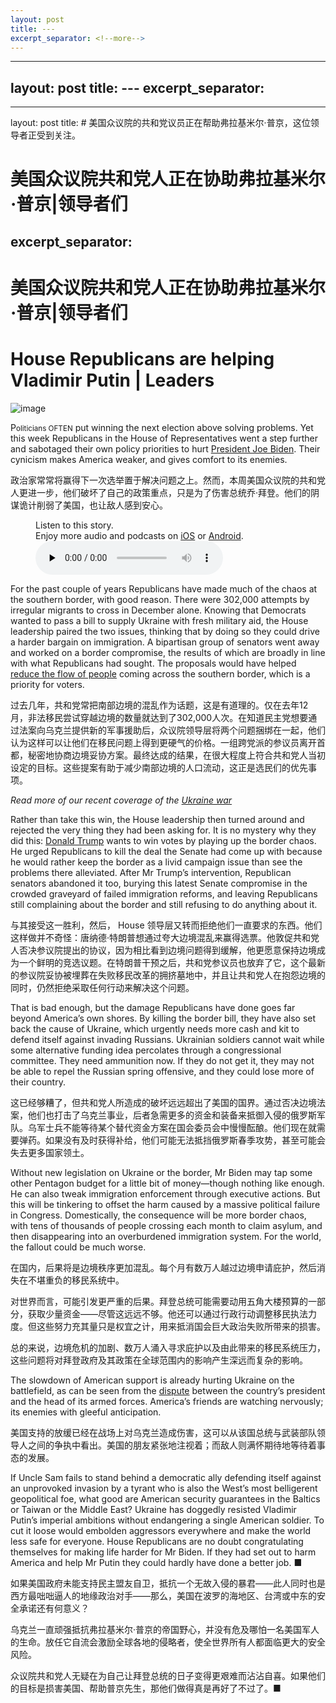 ```yaml
---
layout: post
title: ---
excerpt_separator: <!--more-->
---
```



<!--more-->

---
layout: post
title: ---
excerpt_separator: <!--more-->
---


<!--more-->

---
layout: post
title: # 美国众议院的共和党议员正在帮助弗拉基米尔·普京，这位领导者正受到关注。


# 美国众议院共和党人正在协助弗拉基米尔·普京|领导者们
excerpt_separator: <!--more-->
---


<!--more-->

# 美国众议院共和党人正在协助弗拉基米尔·普京|领导者们


# House Republicans are helping Vladimir Putin | Leaders

![image](https://images.weserv.nl/?url=www.economist.com/img/b/1280/720/90/media-assets/image/20240210_LDD003.jpg)

<div></div><p><span>P</span><small>oliticians OFTEN</small> put winning the next election above solving problems. Yet this week Republicans in the House of Representatives went a step further and sabotaged their own policy priorities to hurt <a href="https://www.economist.com/finance-and-economics/2024/01/30/bidenomics-is-an-unfinished-revolution-what-would-four-more-years-mean">President Joe Biden</a>. Their cynicism makes America weaker, and gives comfort to its enemies.</p>

政治家常常将赢得下一次选举置于解决问题之上。然而，本周美国众议院的共和党人更进一步，他们破坏了自己的政策重点，只是为了伤害总统乔·拜登。他们的阴谋诡计削弱了美国，也让敌人感到安心。


<div><figure><div><figcaption>Listen to this story.</figcaption> <span>Enjoy more audio and podcasts on<!-- --> <a href="https://www.economist.comhttps://economist-app.onelink.me/d2eC/bed1b25" id="audio-ios-cta" rel="noreferrer" target="_blank">iOS</a> <!-- -->or<!-- --> <a href="https://www.economist.comhttps://economist-app.onelink.me/d2eC/7f3c199" id="audio-android-cta" rel="noreferrer" target="_blank">Android</a>.</span></div><audio controls="" id="audio-player" preload="none" src="https://www.economist.com/media-assets/audio/007%20Leaders%20-%20America_s%20Congress-853872430f032c2b2dea3f238d458062.mp3" title="House Republicans are helping Vladimir Putin"><p>Your browser does not support the &lt;audio&gt; element.</p></audio><div><div></div></div></figure></div><p>For the past couple of years Republicans have made much of the chaos at the southern border, with good reason. There were 302,000 attempts by irregular migrants to cross in December alone. Knowing that Democrats wanted to pass a bill to supply Ukraine with fresh military aid, the House leadership paired the two issues, thinking that by doing so they could drive a harder bargain on immigration. A bipartisan group of senators went away and worked on a border compromise, the results of which are broadly in line with what Republicans had sought. The proposals would have helped <a href="https://www.economist.com/united-states/2024/02/06/what-the-death-of-americas-border-bill-says-about-toxic-congressional-politics">reduce the flow of people</a> coming across the southern border, which is a priority for voters.</p>

过去几年，共和党常把南部边境的混乱作为话题，这是有道理的。仅在去年12月，非法移民尝试穿越边境的数量就达到了302,000人次。在知道民主党想要通过法案向乌克兰提供新的军事援助后，众议院领导层将两个问题捆绑在一起，他们认为这样可以让他们在移民问题上得到更硬气的价格。一组跨党派的参议员离开首都，秘密地协商边境妥协方案。最终达成的结果，在很大程度上符合共和党人当初设定的目标。这些提案有助于减少南部边境的人口流动，这正是选民们的优先事项。


<div><div><div id="econ-1"></div></div></div><aside><p><i>Read more of our recent coverage of the <a href="https://www.economist.com/ukraine-crisis">Ukraine war</a></i></p></aside><p>Rather than take this win, the House leadership then turned around and rejected the very thing they had been asking for. It is no mystery why they did this: <a href="https://www.economist.com/graphic-detail/2024/02/01/donald-trumps-legal-fees-are-draining-his-campaign-funds">Donald Trump</a> wants to win votes by playing up the border chaos. He urged Republicans to kill the deal the Senate had come up with because he would rather keep the border as a livid campaign issue than see the problems there alleviated. After Mr Trump’s intervention, Republican senators abandoned it too, burying this latest Senate compromise in the crowded graveyard of failed immigration reforms, and leaving Republicans still complaining about the border and still refusing to do anything about it.</p>

与其接受这一胜利，然后， House 领导层又转而拒绝他们一直要求的东西。他们这样做并不奇怪：唐纳德·特朗普想通过夸大边境混乱来赢得选票。他敦促共和党人否决参议院提出的协议，因为相比看到边境问题得到缓解，他更愿意保持边境成为一个鲜明的竞选议题。在特朗普干预之后，共和党参议员也放弃了它，这个最新的参议院妥协被埋葬在失败移民改革的拥挤墓地中，并且让共和党人在抱怨边境的同时，仍然拒绝采取任何行动来解决这个问题。


<p>That is bad enough, but the damage Republicans have done goes far beyond America’s own shores. By killing the border bill, they have also set back the cause of Ukraine, which urgently needs more cash and kit to defend itself against invading Russians. Ukrainian soldiers cannot wait while some alternative funding idea percolates through a congressional committee. They need ammunition now. If they do not get it, they may not be able to repel the Russian spring offensive, and they could lose more of their country.</p>

这已经够糟了，但共和党人所造成的破坏远远超出了美国的国界。通过否决边境法案，他们也打击了乌克兰事业，后者急需更多的资金和装备来抵御入侵的俄罗斯军队。乌军士兵不能等待某个替代资金方案在国会委员会中慢慢酝酿。他们现在就需要弹药。如果没有及时获得补给，他们可能无法抵挡俄罗斯春季攻势，甚至可能会失去更多国家领土。


<p>Without new legislation on Ukraine or the border, Mr Biden may tap some other Pentagon budget for a little bit of money—though nothing like enough. He can also tweak immigration enforcement through executive actions. But this will be tinkering to offset the harm caused by a massive political failure in Congress. Domestically, the consequence will be more border chaos, with tens of thousands of people crossing each month to claim asylum, and then disappearing into an overburdened immigration system. For the world, the fallout could be much worse. </p>

在国内，后果将是边境秩序更加混乱。每个月有数万人越过边境申请庇护，然后消失在不堪重负的移民系统中。

对世界而言，可能引发更严重的后果。拜登总统可能需要动用五角大楼预算的一部分，获取少量资金——尽管这远远不够。他还可以通过行政行动调整移民执法力度。但这些努力充其量只是权宜之计，用来抵消国会巨大政治失败所带来的损害。

总的来说，边境危机的加剧、数万人涌入寻求庇护以及由此带来的移民系统压力，这些问题将对拜登政府及其政策在全球范围内的影响产生深远而复杂的影响。


<div><div><div id="econ-2"></div></div></div><p>The slowdown of American support is already hurting Ukraine on the battlefield, as can be seen from the <a href="https://www.economist.com/europe/2024/01/30/the-feud-between-ukraines-president-and-army-chief-boils-over">dispute</a> between the country’s president and the head of its armed forces. America’s friends are watching nervously; its enemies with gleeful anticipation. </p>

美国支持的放缓已经在战场上对乌克兰造成伤害，这可以从该国总统与武装部队领导人之间的争执中看出。美国的朋友紧张地注视着；而敌人则满怀期待地等待着事态的发展。


<p>If Uncle Sam fails to stand behind a democratic ally defending itself against an unprovoked invasion by a tyrant who is also the West’s most belligerent geopolitical foe, what good are American security guarantees in the Baltics or Taiwan or the Middle East? Ukraine has doggedly resisted Vladimir Putin’s imperial ambitions without endangering a single American soldier. To cut it loose would embolden aggressors everywhere and make the world less safe for everyone. House Republicans are no doubt congratulating themselves for making life harder for Mr Biden. If they had set out to harm America and help Mr Putin they could hardly have done a better job. <span>■</span></p>

如果美国政府未能支持民主盟友自卫，抵抗一个无故入侵的暴君——此人同时也是西方最咄咄逼人的地缘政治对手——那么，美国在波罗的海地区、台湾或中东的安全承诺还有何意义？

乌克兰一直顽强抵抗弗拉基米尔·普京的帝国野心，并没有危及哪怕一名美国军人的生命。放任它自流会激励全球各地的侵略者，使全世界所有人都面临更大的安全风险。

众议院共和党人无疑在为自己让拜登总统的日子变得更艰难而沾沾自喜。如果他们的目标是损害美国、帮助普京先生，那他们做得真是再好了不过了。■
